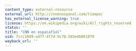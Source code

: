 ```yaml
---
content_type: external-resource
external_url: http://cnnenespanol.com/tiempo/
has_external_license_warning: true
license: https://en.wikipedia.org/wiki/All_rights_reserved
status: ''
title: "CNN en espa\xF1ol"
uid: 7ccc1b09-a47f-4f7d-9c76-585e4b861879
wayback_url: ''
---
```

